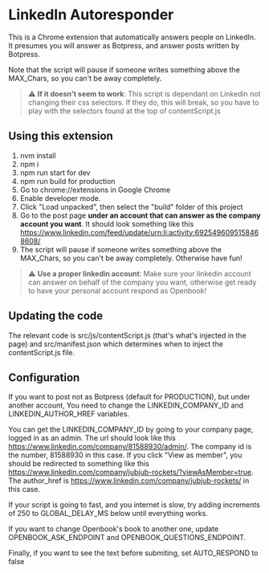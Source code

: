 # LinkedIn Autoresponder 

This is a Chrome extension that automatically answers people on LinkedIn. 
It presumes you will answer as Botpress, and answer posts written by Botpress. 

Note that the script will pause if someone writes something above the MAX_Chars, so you can't be away completely.

> :warning: **If it doesn't seem to work**: This script is dependant on Linkedin not changing their css selectors. If they do, this will break, so you have to play with the selectors found at the top of contentScript.js

## Using this extension

1. nvm install
2. npm i
3. npm run start for dev
4. npm run build for production
5. Go to chrome://extensions in Google Chrome
6. Enable developer mode.
7. Click "Load unpacked", then select the "build" folder of this project
8. Go to the post page **under an account that can answer as the company account you want**. It should look something like this https://www.linkedin.com/feed/update/urn:li:activity:6925496095158468608/ 
9. The script will pause if someone writes something above the MAX_Chars, so you can't be away completely. Otherwise have fun!

> :warning: **Use a proper linkedin account**: Make sure your linkedin account can answer on behalf of the company you want, otherwise get ready to have your personal account respond as Openbook!

## Updating the code
The relevant code is src/js/contentScript.js (that's what's injected in the page) and src/manifest.json which determines when to inject the contentScript.js file.

## Configuration 
If you want to post not as Botpress (default for PRODUCTION), but under another account, You need to change the LINKEDIN_COMPANY_ID and LINKEDIN_AUTHOR_HREF variables. 

You can get the LINKEDIN_COMPANY_ID by going to your company page, logged in as an admin. 
The url should look like this https://www.linkedin.com/company/81588930/admin/. The company id is the number, 81588930 in this case. If you click "View as member", you should be redirected to something like this https://www.linkedin.com/company/jubjub-rockets/?viewAsMember=true. The author_href is https://www.linkedin.com/company/jubjub-rockets/ in this case.

If your script is going to fast, and you internet is slow, try adding increments of 250 to GLOBAL_DELAY_MS below until everything works.

If you want to change Openbook's book to another one, update OPENBOOK_ASK_ENDPOINT and OPENBOOK_QUESTIONS_ENDPOINT.

Finally, if you want to see the text before submiting, set AUTO_RESPOND to false
